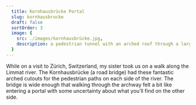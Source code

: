 ```yaml
---
  title: Kornhausbrücke Portal
  slug: kornhausbrucke
  draft: false
  sortOrder: 3
  image: {
    src: ./images/kornhausbrücke.jpg,
    description: a pedestrian tunnel with an arched roof through a large bridge that spans a river on the right. There's a fence on the right between the sidewalk and the river.
  }
---
```


While on a visit to Zürich, Switzerland, my sister took us on a walk along the Limmat river. The Kornhausbrücke (a road bridge) had these fantastic arched cutouts for the pedestrian paths on each side of the river. The bridge is wide enough that walking through the archway felt a bit like entering a portal with some uncertainty about what you’ll find on the other side.
